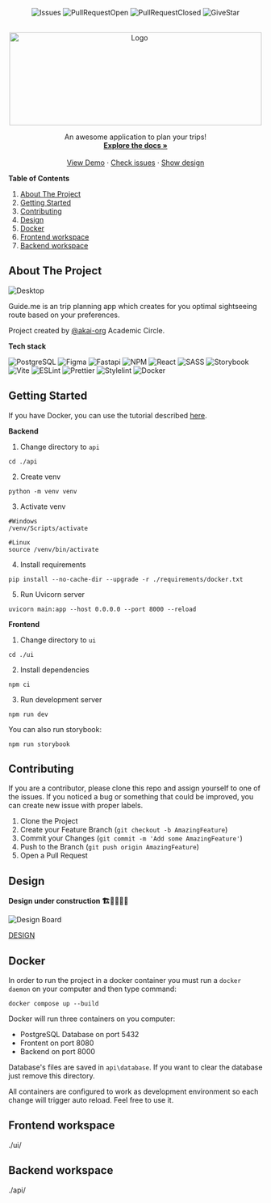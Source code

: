 <div align="center">
  
  ![Issues](https://img.shields.io/github/issues/akai-org/planer-podrozy.svg)
  ![PullRequestOpen](https://img.shields.io/github/issues-pr/akai-org/planer-podrozy.svg)
  ![PullRequestClosed](https://img.shields.io/github/issues-pr-closed/akai-org/planer-podrozy.svg)
  ![GiveStar](https://img.shields.io/github/followers/{username}.svg?style=social&label=Follow&maxAge=2592000)
  
</div>

<br />
<div align="center">
  <a href="https://github.com/akai-org/planer-podrozy">
    <img src="https://user-images.githubusercontent.com/56632321/227787859-864fa1b5-eb38-4348-9e6f-eb682c5243aa.png" alt="Logo" width="500" height="184">
  </a>

  <p align="center">
    An awesome application to plan your trips!
    <br />
    <a href="https://docs.google.com/document/d/1OZK2_Va4tqEQyFQUZcCKBQbyYeoB7c0E7ROaiTdVQ9o/edit#"><strong>Explore the docs »</strong></a>
    <br />
    <br />
    <a href="https://akai-guide-me.netlify.app/">View Demo</a>
    ·
    <a href="https://github.com/akai-org/planer-podrozy/issues">Check issues</a>
    ·
    <a href="https://www.figma.com/file/g2tzSA8pQQ8Dv3tE41zlN4/GuideMe?node-id=0-1">Show design</a>
  </p>
</div>

  **Table of Contents**
  <ol>
    <li>
      <a href="#about-the-project">About The Project</a>
    </li>
    <li>
      <a href="#getting-started">Getting Started</a>
    </li>
    <li><a href="#contributing">Contributing</a></li>
    <li><a href="#design">Design</a></li>
    <li><a href="#docker">Docker</a></li>
    <li><a href="#frontend-workspace">Frontend workspace</a></li>
    <li><a href="#backend-workspace">Backend workspace</a></li>
  </ol>
 

## About The Project

![Desktop](https://user-images.githubusercontent.com/56632321/227787757-6dadad9d-566f-4881-87cc-2ccf5b70c2c6.png)

Guide.me is an trip planning app which creates for you optimal sightseeing route based on your preferences. 

Project created by [@akai-org](https://github.com/akai-org) Academic Circle. 

**Tech stack**

![PostgreSQL](https://img.shields.io/badge/PostgreSQL-316192?style=for-the-badge&logo=postgresql&logoColor=white)
![Figma](https://img.shields.io/badge/Figma-F24E1E?style=for-the-badge&logo=figma&logoColor=white)
![Fastapi](https://img.shields.io/badge/fastapi-109989?style=for-the-badge&logo=FASTAPI&logoColor=white)
![NPM](https://img.shields.io/badge/npm-CB3837?style=for-the-badge&logo=npm&logoColor=white)
![React](https://img.shields.io/badge/React-20232A?style=for-the-badge&logo=react&logoColor=61DAFB)
![SASS](https://img.shields.io/badge/Sass-CC6699?style=for-the-badge&logo=sass&logoColor=white)
![Storybook](https://img.shields.io/badge/storybook-FF4785?style=for-the-badge&logo=storybook&logoColor=white)
![Vite](https://img.shields.io/badge/Vite-B73BFE?style=for-the-badge&logo=vite&logoColor=FFD62E)
![ESLint](https://img.shields.io/badge/eslint-3A33D1?style=for-the-badge&logo=eslint&logoColor=white)
![Prettier](https://img.shields.io/badge/prettier-1A2C34?style=for-the-badge&logo=prettier&logoColor=F7BA3E)
![Stylelint](https://img.shields.io/badge/stylelint-000?style=for-the-badge&logo=stylelint&logoColor=white)
![Docker](https://img.shields.io/badge/Docker-2CA5E0?style=for-the-badge&logo=docker&logoColor=white)

## Getting Started

If you have Docker, you can use the tutorial described <a href="#docker">here</a>. 

**Backend**

1. Change directory to `api`
```
cd ./api
```

2. Create venv
```
python -m venv venv
```

3. Activate venv
```
#Windows
/venv/Scripts/activate

#Linux
source /venv/bin/activate
```

4. Install requirements
```
pip install --no-cache-dir --upgrade -r ./requirements/docker.txt
```

5. Run Uvicorn server
```
uvicorn main:app --host 0.0.0.0 --port 8000 --reload
```

**Frontend**
1. Change directory to `ui`
```
cd ./ui
```

2. Install dependencies
```
npm ci
```

3. Run development server
```
npm run dev
```

You can also run storybook:
```
npm run storybook
```

## Contributing

If you are a contributor, please clone this repo and assign yourself to one of the issues. If you noticed a bug or something that could be improved, you can create new issue with proper labels.

1. Clone the Project
2. Create your Feature Branch (`git checkout -b AmazingFeature`)
3. Commit your Changes (`git commit -m 'Add some AmazingFeature'`)
4. Push to the Branch (`git push origin AmazingFeature`)
5. Open a Pull Request

## Design

**Design under construction 🏗👷‍♀️👷‍♂️**

![Design Board](https://user-images.githubusercontent.com/56632321/227791400-7bc02427-9c94-4016-8175-3fe831ad1b17.png)

[DESIGN](https://www.figma.com/file/g2tzSA8pQQ8Dv3tE41zlN4/GuideMe?node-id=1-2&t=TcZBYhFraQOztbG5-0)

## Docker

In order to run the project in a docker container you must run a `docker daemon` on your computer and then type command:

```
docker compose up --build
```

Docker will run three containers on you computer:
- PostgreSQL Database on port 5432
- Frontent on port 8080
- Backend on port 8000

Database's files are saved in `api\database`. If you want to clear the database just remove this directory.

All containers are configured to work as development environment so each change will trigger auto reload. Feel free to use it.

## Frontend workspace

./ui/

## Backend workspace

./api/

